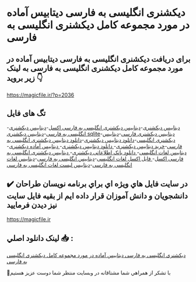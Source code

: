 # دیکشنری انگلیسی به فارسی  دیتابیس آماده در مورد مجموعه کامل دیکشنری انگلیسی به فارسی

## برای دریافت دیکشنری انگلیسی به فارسی  دیتابیس آماده در مورد مجموعه کامل دیکشنری انگلیسی به فارسی به لینک زیر بروید 👇

https://magicfile.ir/?p=2036

## تگ های فایل

-[دیتابیس دیکشنری](https://magicfile.ir/product/%d8%af%d9%8a%d8%aa%d8%a7%d8%a8%d9%8a%d8%b3-%d8%a2%d9%85%d8%a7%d8%af%d9%87-%d8%af%d9%8a%da%a9%d8%b4%d9%86%d8%b1%d9%8a-%d8%a7%d9%86%da%af%d9%84%d9%8a%d8%b3%d9%8a-%d8%a8%d9%87-%d9%81%d8%a7%d8%b1%d8%b3%d9%8a/)-[دیتابیس دیکشنری انگلیسی به فارسی اکسل](https://magicfile.ir/product/%d8%af%d9%8a%d8%aa%d8%a7%d8%a8%d9%8a%d8%b3-%d8%a2%d9%85%d8%a7%d8%af%d9%87-%d8%af%d9%8a%da%a9%d8%b4%d9%86%d8%b1%d9%8a-%d8%a7%d9%86%da%af%d9%84%d9%8a%d8%b3%d9%8a-%d8%a8%d9%87-%d9%81%d8%a7%d8%b1%d8%b3%d9%8a/)-[دیتابیس دیکشنری انگلیسی به فارسی](https://magicfile.ir/product/%d8%af%d9%8a%d8%aa%d8%a7%d8%a8%d9%8a%d8%b3-%d8%a2%d9%85%d8%a7%d8%af%d9%87-%d8%af%d9%8a%da%a9%d8%b4%d9%86%d8%b1%d9%8a-%d8%a7%d9%86%da%af%d9%84%d9%8a%d8%b3%d9%8a-%d8%a8%d9%87-%d9%81%d8%a7%d8%b1%d8%b3%d9%8a/)-[دیتابیس دیکشنری sqlite](https://magicfile.ir/product/%d8%af%d9%8a%d8%aa%d8%a7%d8%a8%d9%8a%d8%b3-%d8%a2%d9%85%d8%a7%d8%af%d9%87-%d8%af%d9%8a%da%a9%d8%b4%d9%86%d8%b1%d9%8a-%d8%a7%d9%86%da%af%d9%84%d9%8a%d8%b3%d9%8a-%d8%a8%d9%87-%d9%81%d8%a7%d8%b1%d8%b3%d9%8a/)-[دیتابیس دیکشنری فارسی](https://magicfile.ir/product/%d8%af%d9%8a%d8%aa%d8%a7%d8%a8%d9%8a%d8%b3-%d8%a2%d9%85%d8%a7%d8%af%d9%87-%d8%af%d9%8a%da%a9%d8%b4%d9%86%d8%b1%d9%8a-%d8%a7%d9%86%da%af%d9%84%d9%8a%d8%b3%d9%8a-%d8%a8%d9%87-%d9%81%d8%a7%d8%b1%d8%b3%d9%8a/)-[دیتابیس دیکشنری انگلیسی](https://magicfile.ir/product/%d8%af%d9%8a%d8%aa%d8%a7%d8%a8%d9%8a%d8%b3-%d8%a2%d9%85%d8%a7%d8%af%d9%87-%d8%af%d9%8a%da%a9%d8%b4%d9%86%d8%b1%d9%8a-%d8%a7%d9%86%da%af%d9%84%d9%8a%d8%b3%d9%8a-%d8%a8%d9%87-%d9%81%d8%a7%d8%b1%d8%b3%d9%8a/)-[دانلود دیتابیس دیکشنری](https://magicfile.ir/product/%d8%af%d9%8a%d8%aa%d8%a7%d8%a8%d9%8a%d8%b3-%d8%a2%d9%85%d8%a7%d8%af%d9%87-%d8%af%d9%8a%da%a9%d8%b4%d9%86%d8%b1%d9%8a-%d8%a7%d9%86%da%af%d9%84%d9%8a%d8%b3%d9%8a-%d8%a8%d9%87-%d9%81%d8%a7%d8%b1%d8%b3%d9%8a/)-[دانلود دیتابیس دیکشنری انگلیسی به فارسی](https://magicfile.ir/product/%d8%af%d9%8a%d8%aa%d8%a7%d8%a8%d9%8a%d8%b3-%d8%a2%d9%85%d8%a7%d8%af%d9%87-%d8%af%d9%8a%da%a9%d8%b4%d9%86%d8%b1%d9%8a-%d8%a7%d9%86%da%af%d9%84%d9%8a%d8%b3%d9%8a-%d8%a8%d9%87-%d9%81%d8%a7%d8%b1%d8%b3%d9%8a/)-[خرید دیتابیس دیکشنری](https://magicfile.ir/product/%d8%af%d9%8a%d8%aa%d8%a7%d8%a8%d9%8a%d8%b3-%d8%a2%d9%85%d8%a7%d8%af%d9%87-%d8%af%d9%8a%da%a9%d8%b4%d9%86%d8%b1%d9%8a-%d8%a7%d9%86%da%af%d9%84%d9%8a%d8%b3%d9%8a-%d8%a8%d9%87-%d9%81%d8%a7%d8%b1%d8%b3%d9%8a/)-[ دانلود دیتابیس دیکشنری](https://magicfile.ir/product/%d8%af%d9%8a%d8%aa%d8%a7%d8%a8%d9%8a%d8%b3-%d8%a2%d9%85%d8%a7%d8%af%d9%87-%d8%af%d9%8a%da%a9%d8%b4%d9%86%d8%b1%d9%8a-%d8%a7%d9%86%da%af%d9%84%d9%8a%d8%b3%d9%8a-%d8%a8%d9%87-%d9%81%d8%a7%d8%b1%d8%b3%d9%8a/)-[ دیتابیس آماده دیکشنری](https://magicfile.ir/product/%d8%af%d9%8a%d8%aa%d8%a7%d8%a8%d9%8a%d8%b3-%d8%a2%d9%85%d8%a7%d8%af%d9%87-%d8%af%d9%8a%da%a9%d8%b4%d9%86%d8%b1%d9%8a-%d8%a7%d9%86%da%af%d9%84%d9%8a%d8%b3%d9%8a-%d8%a8%d9%87-%d9%81%d8%a7%d8%b1%d8%b3%d9%8a/)-[ دیتابیس لغات انگلیسی](https://magicfile.ir/product/%d8%af%d9%8a%d8%aa%d8%a7%d8%a8%d9%8a%d8%b3-%d8%a2%d9%85%d8%a7%d8%af%d9%87-%d8%af%d9%8a%da%a9%d8%b4%d9%86%d8%b1%d9%8a-%d8%a7%d9%86%da%af%d9%84%d9%8a%d8%b3%d9%8a-%d8%a8%d9%87-%d9%81%d8%a7%d8%b1%d8%b3%d9%8a/)-[ دانلود بانک اطلاعاتی دیکشنری](https://magicfile.ir/product/%d8%af%d9%8a%d8%aa%d8%a7%d8%a8%d9%8a%d8%b3-%d8%a2%d9%85%d8%a7%d8%af%d9%87-%d8%af%d9%8a%da%a9%d8%b4%d9%86%d8%b1%d9%8a-%d8%a7%d9%86%da%af%d9%84%d9%8a%d8%b3%d9%8a-%d8%a8%d9%87-%d9%81%d8%a7%d8%b1%d8%b3%d9%8a/)-[ دیتابیس دیکشنری انگلیسی به فارسی اکسل](https://magicfile.ir/product/%d8%af%d9%8a%d8%aa%d8%a7%d8%a8%d9%8a%d8%b3-%d8%a2%d9%85%d8%a7%d8%af%d9%87-%d8%af%d9%8a%da%a9%d8%b4%d9%86%d8%b1%d9%8a-%d8%a7%d9%86%da%af%d9%84%d9%8a%d8%b3%d9%8a-%d8%a8%d9%87-%d9%81%d8%a7%d8%b1%d8%b3%d9%8a/)-[ فایل اکسل لغات انگلیسی](https://magicfile.ir/product/%d8%af%d9%8a%d8%aa%d8%a7%d8%a8%d9%8a%d8%b3-%d8%a2%d9%85%d8%a7%d8%af%d9%87-%d8%af%d9%8a%da%a9%d8%b4%d9%86%d8%b1%d9%8a-%d8%a7%d9%86%da%af%d9%84%d9%8a%d8%b3%d9%8a-%d8%a8%d9%87-%d9%81%d8%a7%d8%b1%d8%b3%d9%8a/)-[دیتابیس انگلیسی به فارسی](https://magicfile.ir/product/%d8%af%d9%8a%d8%aa%d8%a7%d8%a8%d9%8a%d8%b3-%d8%a2%d9%85%d8%a7%d8%af%d9%87-%d8%af%d9%8a%da%a9%d8%b4%d9%86%d8%b1%d9%8a-%d8%a7%d9%86%da%af%d9%84%d9%8a%d8%b3%d9%8a-%d8%a8%d9%87-%d9%81%d8%a7%d8%b1%d8%b3%d9%8a/)-[دیتابیس لغات انگلیسی به فارسی](https://magicfile.ir/product/%d8%af%d9%8a%d8%aa%d8%a7%d8%a8%d9%8a%d8%b3-%d8%a2%d9%85%d8%a7%d8%af%d9%87-%d8%af%d9%8a%da%a9%d8%b4%d9%86%d8%b1%d9%8a-%d8%a7%d9%86%da%af%d9%84%d9%8a%d8%b3%d9%8a-%d8%a8%d9%87-%d9%81%d8%a7%d8%b1%d8%b3%d9%8a/)-[دیتابیس لیست لغات انگلیسی به فارسی](https://magicfile.ir/product/%d8%af%d9%8a%d8%aa%d8%a7%d8%a8%d9%8a%d8%b3-%d8%a2%d9%85%d8%a7%d8%af%d9%87-%d8%af%d9%8a%da%a9%d8%b4%d9%86%d8%b1%d9%8a-%d8%a7%d9%86%da%af%d9%84%d9%8a%d8%b3%d9%8a-%d8%a8%d9%87-%d9%81%d8%a7%d8%b1%d8%b3%d9%8a/)

## ✔️ در سايت فايل هاي ويژه اي براي برنامه نويسان طراحان دانشجويان و دانش آموزان قرار داده ايم از بقيه فايل سايت نيز ديدن فرماييد

https://magicfile.ir


## لينک دانلود اصلي 📥 :

[دیکشنری انگلیسی به فارسی  دیتابیس آماده در مورد مجموعه کامل دیکشنری انگلیسی به فارسی](https://magicfile.ir/product/%d8%af%d9%8a%d8%aa%d8%a7%d8%a8%d9%8a%d8%b3-%d8%a2%d9%85%d8%a7%d8%af%d9%87-%d8%af%d9%8a%da%a9%d8%b4%d9%86%d8%b1%d9%8a-%d8%a7%d9%86%da%af%d9%84%d9%8a%d8%b3%d9%8a-%d8%a8%d9%87-%d9%81%d8%a7%d8%b1%d8%b3%d9%8a/) 


🙏با تشکر از همراهي شما مشتاقانه در وبسایت منتظر شما دوست عزیز هستیم

